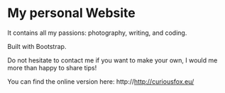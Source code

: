 # My personal Website

It contains all my passions: photography, writing, and coding.

Built with Bootstrap.

Do not hesitate to contact me if you want to make your own, I would me more than happy to share tips!

You can find the online version here: http://http://curiousfox.eu/


